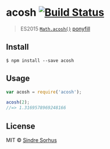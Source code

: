 # acosh [![Build Status](https://travis-ci.org/sindresorhus/acosh.svg?branch=master)](https://travis-ci.org/sindresorhus/acosh)

> ES2015 [`Math.acosh()`](https://developer.mozilla.org/en-US/docs/Web/JavaScript/Reference/Global_Objects/Math/acosh) [ponyfill](https://ponyfill.com)


## Install

```
$ npm install --save acosh
```


## Usage

```js
var acosh = require('acosh');

acosh(2);
//=> 1.3169578969248166
```


## License

MIT © [Sindre Sorhus](http://sindresorhus.com)

